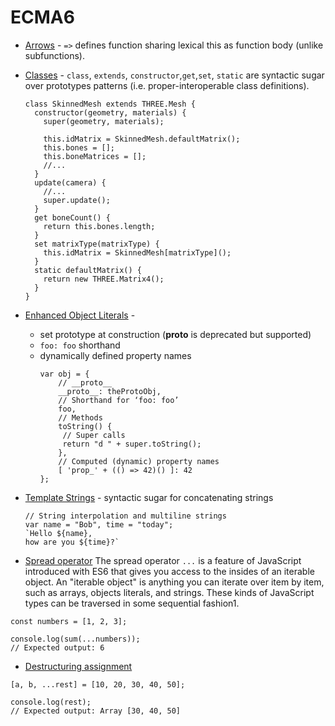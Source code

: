 # ECMA6
* [Arrows](https://github.com/lukehoban/es6features#arrows) - `=>` defines function sharing lexical this as function body (unlike subfunctions).
* [Classes](https://github.com/lukehoban/es6features#classes) - `class`, `extends`, `constructor`,`get`,`set`, `static` are syntactic sugar over prototypes patterns (i.e. proper-interoperable class definitions).
  ```
  class SkinnedMesh extends THREE.Mesh {
    constructor(geometry, materials) {
      super(geometry, materials);

      this.idMatrix = SkinnedMesh.defaultMatrix();
      this.bones = [];
      this.boneMatrices = [];
      //...
    }
    update(camera) {
      //...
      super.update();
    }
    get boneCount() {
      return this.bones.length;
    }
    set matrixType(matrixType) {
      this.idMatrix = SkinnedMesh[matrixType]();
    }
    static defaultMatrix() {
      return new THREE.Matrix4();
    }
  }
  ```
* [Enhanced Object Literals](https://github.com/lukehoban/es6features#enhanced-object-literals) -
  * set prototype at construction (__proto__ is deprecated but supported)
  * `foo: foo` shorthand
  * dynamically defined property names
    ```
    var obj = {
        // __proto__
        __proto__: theProtoObj,
        // Shorthand for ‘foo: foo’
        foo,
        // Methods
        toString() {
         // Super calls
         return "d " + super.toString();
        },
        // Computed (dynamic) property names
        [ 'prop_' + (() => 42)() ]: 42
    };
    ```
* [Template Strings](https://github.com/lukehoban/es6features#template-strings) - syntactic sugar for concatenating strings
  ```
  // String interpolation and multiline strings
  var name = "Bob", time = "today";
  `Hello ${name}, 
  how are you ${time}?`
  ```

* [Spread operator](https://developer.mozilla.org/en-US/docs/Web/JavaScript/Reference/Operators/Spread_syntax)
The spread operator `...` is a feature of JavaScript introduced with ES6 that gives you access to the insides of an iterable object. An "iterable object" is anything you can iterate over item by item, such as arrays, objects literals, and strings. These kinds of JavaScript types can be traversed in some sequential fashion1.

```
const numbers = [1, 2, 3];

console.log(sum(...numbers));
// Expected output: 6
```

* [Destructuring assignment](https://developer.mozilla.org/en-US/docs/Web/JavaScript/Reference/Operators/Destructuring_assignment)
```
[a, b, ...rest] = [10, 20, 30, 40, 50];

console.log(rest);
// Expected output: Array [30, 40, 50]
```
